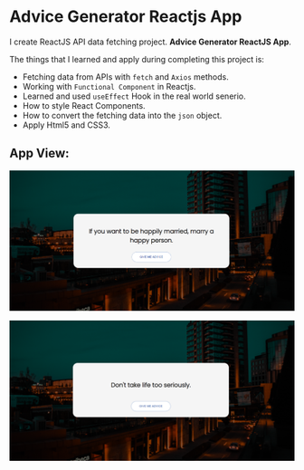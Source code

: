# **Advice Generator Reactjs App**

I create ReactJS API data fetching project. **Advice Generator ReactJS App**.

The things that I learned and apply during completing this project is:

- Fetching data from APIs with `fetch` and `Axios` methods.
- Working with `Functional Component` in Reactjs.
- Learned and used `useEffect` Hook in the real world senerio.
- How to style React Components.
- How to convert the fetching data into the `json` object.
- Apply Html5 and CSS3.

## **App View:**

![Website View](/src/images/projectView1.PNG)

![Website View](/src/images/projectView2.PNG)
